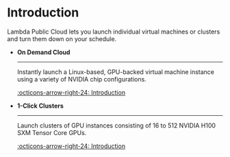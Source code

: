 # Introduction

Lambda Public Cloud lets you launch individual virtual machines or clusters and turn them down on your schedule. 

<div class="grid cards" markdown>

-   **On Demand Cloud**

    ---

    Instantly launch a Linux-based, GPU-backed virtual machine instance using a variety of NVIDIA chip configurations.

    [:octicons-arrow-right-24: Introduction](on-demand/index.md)

-   **1-Click Clusters**

    ---

    Launch clusters of GPU instances consisting of 16 to 512 NVIDIA H100 SXM Tensor Core GPUs.

    [:octicons-arrow-right-24: Introduction](1-click-clusters/index.md)

</div>
